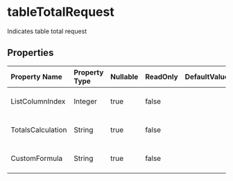 # **tableTotalRequest**

Indicates table total request 

## **Properties**

| Property Name | Property Type | Nullable |  ReadOnly | DefaultValue | Description | 
| :- | :- | :- |:- |  :- | :- |
|ListColumnIndex|Integer|true|false |  |Indicates list column index.|
|TotalsCalculation|String|true|false |  |Indicates totals calculation.|
|CustomFormula|String|true|false |  |Indicates custom formula.|

